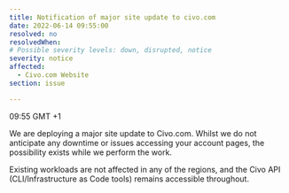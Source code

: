 ```yaml
---
title: Notification of major site update to civo.com
date: 2022-06-14 09:55:00 
resolved: no
resolvedWhen: 
# Possible severity levels: down, disrupted, notice
severity: notice
affected:
  - Civo.com Website
section: issue

---
```


09:55 GMT +1

We are deploying a major site update to Civo.com. Whilst we do not anticipate any downtime or issues accessing your account pages, the possibility exists while we perform the work.

Existing workloads are not affected in any of the regions, and the Civo API (CLI/Infrastructure as Code tools) remains accessible throughout.

